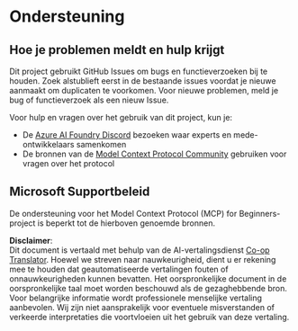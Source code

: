 <!--
CO_OP_TRANSLATOR_METADATA:
{
  "original_hash": "b3cffaf217113101e21eba532be806ea",
  "translation_date": "2025-05-20T21:53:46+00:00",
  "source_file": "SUPPORT.md",
  "language_code": "nl"
}
-->
# Ondersteuning

## Hoe je problemen meldt en hulp krijgt  

Dit project gebruikt GitHub Issues om bugs en functieverzoeken bij te houden. Zoek alstublieft eerst in de bestaande issues voordat je nieuwe aanmaakt om duplicaten te voorkomen. Voor nieuwe problemen, meld je bug of functieverzoek als een nieuw Issue.

Voor hulp en vragen over het gebruik van dit project, kun je:
- De [Azure AI Foundry Discord](https://discord.com/invite/ByRwuEEgH4) bezoeken waar experts en mede-ontwikkelaars samenkomen
- De bronnen van de [Model Context Protocol Community](https://modelcontextprotocol.io/community/) gebruiken voor vragen over het protocol

## Microsoft Supportbeleid  

De ondersteuning voor het Model Context Protocol (MCP) for Beginners-project is beperkt tot de hierboven genoemde bronnen.

**Disclaimer**:  
Dit document is vertaald met behulp van de AI-vertalingsdienst [Co-op Translator](https://github.com/Azure/co-op-translator). Hoewel we streven naar nauwkeurigheid, dient u er rekening mee te houden dat geautomatiseerde vertalingen fouten of onnauwkeurigheden kunnen bevatten. Het oorspronkelijke document in de oorspronkelijke taal moet worden beschouwd als de gezaghebbende bron. Voor belangrijke informatie wordt professionele menselijke vertaling aanbevolen. Wij zijn niet aansprakelijk voor eventuele misverstanden of verkeerde interpretaties die voortvloeien uit het gebruik van deze vertaling.